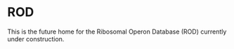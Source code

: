 # ROD
This is the future home for the Ribosomal Operon Database (ROD) currently under construction. 
